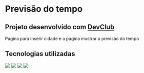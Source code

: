 <h1>Previsão do tempo</h1>
<h2>Projeto desenvolvido com <a href="https://rodolfomori.com.br/devclub/">DevClub</a> </h2>
<p>Pagina para inserir cidade e a pagina mostrar a previsão do tempo</p>
<h2>Tecnologias utilizadas</h2>
<img src="https://img.shields.io/badge/HTML5-E34F26?style=for-the-badge&logo=html5&logoColor=white"/>
<img src="https://img.shields.io/badge/CSS-239120?&style=for-the-badge&logo=css3&logoColor=white"/>
<img src="https://img.shields.io/badge/JavaScript-F7DF1E?style=for-the-badge&logo=javascript&logoColor=black"/>
<img src="https://github.com/DanielTiozo/previsao-do-tempo/blob/main/print-previsao.png">
